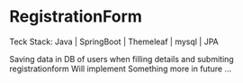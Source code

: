 # RegistrationForm
Teck Stack: Java | SpringBoot | Themeleaf | mysql | JPA

Saving data in DB of users when filling details and submiting registrationform Will implement Something more in future ...
